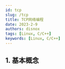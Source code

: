 ```yaml
---
id: tcp
slug: /tcp
title: TCP网络编程
date: 2023-2-9
authors: disnox
tags: [Linux, C/C++]
keywords: [Linux, C/C++]
---
```


## 1. 基本概念


